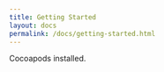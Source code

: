 ```yaml
---
title: Getting Started
layout: docs
permalink: /docs/getting-started.html
---
```


<div class="note>
  This guide assumes you have <a href="http://cocoapods.org/" alt="CocoaPods">Cocoapods</a> installed.
</div>

